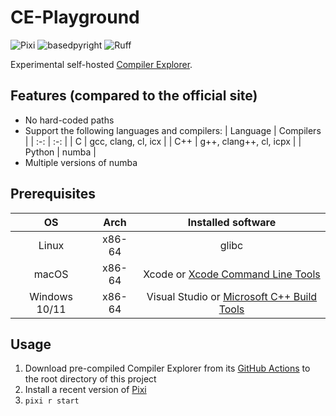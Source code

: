 # CE-Playground

![Pixi](https://img.shields.io/endpoint?url=https://raw.githubusercontent.com/prefix-dev/pixi/main/assets/badge/v0.json)
![basedpyright](https://img.shields.io/badge/basedpyright-checked-42b983)
![Ruff](https://img.shields.io/endpoint?url=https://raw.githubusercontent.com/astral-sh/ruff/main/assets/badge/v2.json)

Experimental self-hosted [Compiler Explorer][1].

## Features (compared to the official site)
- No hard-coded paths
- Support the following languages and compilers:
  | Language | Compilers |
  | :-: | :-: |
  | C | gcc, clang, cl, icx |
  | C++ | g++, clang++, cl, icpx |
  | Python | numba |
- Multiple versions of numba

## Prerequisites
| OS | Arch | Installed software |
| :-: | :-: | :-: |
| Linux | x86-64 | glibc |
| macOS | x86-64 | Xcode or [Xcode Command Line Tools][2] |
| Windows 10/11 | x86-64 | Visual Studio or [Microsoft C++ Build Tools][3] |

## Usage
1. Download pre-compiled Compiler Explorer from its [GitHub Actions][4] to the
   root directory of this project
2. Install a recent version of [Pixi][5]
3. `pixi r start`

[1]: https://godbolt.org/
[2]: https://developer.apple.com/library/archive/technotes/tn2339/_index.html
[3]: https://visualstudio.microsoft.com/visual-cpp-build-tools/
[4]: https://github.com/compiler-explorer/compiler-explorer/actions/workflows/test-and-deploy.yml
[5]: https://pixi.sh/latest/installation/
